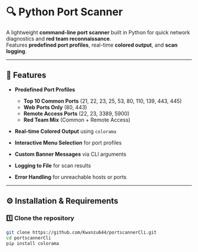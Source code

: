 # 🔍 Python Port Scanner

A lightweight **command-line port scanner** built in Python for quick network diagnostics and **red team reconnaissance**.  
Features **predefined port profiles**, real-time **colored output**, and **scan logging**.

---

## 📌 Features
- **Predefined Port Profiles**  
  - **Top 10 Common Ports** (21, 22, 23, 25, 53, 80, 110, 139, 443, 445)  
  - **Web Ports Only** (80, 443)  
  - **Remote Access Ports** (22, 23, 3389, 5900)  
  - **Red Team Mix** (Common + Remote Access)  

- **Real-time Colored Output** using `colorama`  
- **Interactive Menu Selection** for port profiles  
- **Custom Banner Messages** via CLI arguments  
- **Logging to File** for scan results  
- **Error Handling** for unreachable hosts or ports  

---
## ⚙️ Installation & Requirements
### 1️⃣ Clone the repository
```bash
git clone https://github.com/Kwxnzu644/portscannerCli.git
cd portscannerCli
pip install colorama


